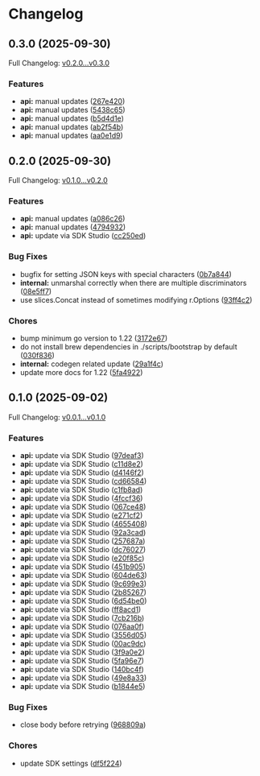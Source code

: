 # Changelog

## 0.3.0 (2025-09-30)

Full Changelog: [v0.2.0...v0.3.0](https://github.com/ServalHQ/serval-go/compare/v0.2.0...v0.3.0)

### Features

* **api:** manual updates ([267e420](https://github.com/ServalHQ/serval-go/commit/267e420ba597c966d4a72dd921cfe75985875713))
* **api:** manual updates ([5438c65](https://github.com/ServalHQ/serval-go/commit/5438c65ea97a0186c9cc6688506f8ce8df5f0c48))
* **api:** manual updates ([b5d4d1e](https://github.com/ServalHQ/serval-go/commit/b5d4d1ef72f01d993c5cf68a9a4f8aaf0d5ed04a))
* **api:** manual updates ([ab2f54b](https://github.com/ServalHQ/serval-go/commit/ab2f54be6b2b4218e53ec582265e583caa64031a))
* **api:** manual updates ([aa0e1d9](https://github.com/ServalHQ/serval-go/commit/aa0e1d96ab83db07d292f41f390db0954037f2de))

## 0.2.0 (2025-09-30)

Full Changelog: [v0.1.0...v0.2.0](https://github.com/ServalHQ/serval-go/compare/v0.1.0...v0.2.0)

### Features

* **api:** manual updates ([a086c26](https://github.com/ServalHQ/serval-go/commit/a086c2620c6957e427c7ee8aa2104fa04b66064b))
* **api:** manual updates ([4794932](https://github.com/ServalHQ/serval-go/commit/479493259218384888bb409920458c6c4f61e29d))
* **api:** update via SDK Studio ([cc250ed](https://github.com/ServalHQ/serval-go/commit/cc250ede97e670f39585bbd43839f1c92cfc2991))


### Bug Fixes

* bugfix for setting JSON keys with special characters ([0b7a844](https://github.com/ServalHQ/serval-go/commit/0b7a8449d45309a4f57f1221acb1c69578867dac))
* **internal:** unmarshal correctly when there are multiple discriminators ([08e5ff7](https://github.com/ServalHQ/serval-go/commit/08e5ff739dfe1bc6f28edc36a0a134e12f994fd9))
* use slices.Concat instead of sometimes modifying r.Options ([93ff4c2](https://github.com/ServalHQ/serval-go/commit/93ff4c2e5197c9d25bd6122e64f3c60a119b6b0a))


### Chores

* bump minimum go version to 1.22 ([3172e67](https://github.com/ServalHQ/serval-go/commit/3172e6797947c9e77a00a4abf86ceb37250dc959))
* do not install brew dependencies in ./scripts/bootstrap by default ([030f836](https://github.com/ServalHQ/serval-go/commit/030f83693b84a4276196a531692e954428231e32))
* **internal:** codegen related update ([29a1f4c](https://github.com/ServalHQ/serval-go/commit/29a1f4c8370c63d6badfa1348add7c95e852a3c4))
* update more docs for 1.22 ([5fa4922](https://github.com/ServalHQ/serval-go/commit/5fa4922abb492a6a0c5fdd7450e798384aaaac19))

## 0.1.0 (2025-09-02)

Full Changelog: [v0.0.1...v0.1.0](https://github.com/ServalHQ/serval-go/compare/v0.0.1...v0.1.0)

### Features

* **api:** update via SDK Studio ([97deaf3](https://github.com/ServalHQ/serval-go/commit/97deaf3e9aeda202528fc65d2d37ef38414cc371))
* **api:** update via SDK Studio ([c11d8e2](https://github.com/ServalHQ/serval-go/commit/c11d8e2d6cb64ce898a5851b7c69986c644566dd))
* **api:** update via SDK Studio ([d4146f2](https://github.com/ServalHQ/serval-go/commit/d4146f252166edb55d142cb305d525eb401b5aa7))
* **api:** update via SDK Studio ([cd66584](https://github.com/ServalHQ/serval-go/commit/cd665845296d53d20af04bde79061fb73f2d05c9))
* **api:** update via SDK Studio ([c1fb8ad](https://github.com/ServalHQ/serval-go/commit/c1fb8ad2cd7a5185543455aa362e852b5290297d))
* **api:** update via SDK Studio ([4fccf36](https://github.com/ServalHQ/serval-go/commit/4fccf365ae1c35144901fd7deeaee6e53766b09f))
* **api:** update via SDK Studio ([067ce48](https://github.com/ServalHQ/serval-go/commit/067ce48b1988355c4b1346f733159b124e67f798))
* **api:** update via SDK Studio ([e271cf2](https://github.com/ServalHQ/serval-go/commit/e271cf2ac4c9552b2abf61f08578179ee0bf9955))
* **api:** update via SDK Studio ([4655408](https://github.com/ServalHQ/serval-go/commit/4655408d070ea338fcb63a61a2502aaa78244738))
* **api:** update via SDK Studio ([92a3cad](https://github.com/ServalHQ/serval-go/commit/92a3cadae9c5a6e3c083ba0dd8b994cdad4f230c))
* **api:** update via SDK Studio ([257687a](https://github.com/ServalHQ/serval-go/commit/257687a1613f476ae1e62a6869d54b1909ef7d60))
* **api:** update via SDK Studio ([dc76027](https://github.com/ServalHQ/serval-go/commit/dc76027e7484506e24e30888e6e14d98816afe58))
* **api:** update via SDK Studio ([e20f85c](https://github.com/ServalHQ/serval-go/commit/e20f85cfaa312e7eb590bb734bef99b92e03ad37))
* **api:** update via SDK Studio ([451b905](https://github.com/ServalHQ/serval-go/commit/451b905c33a12bcb23e49e9322c542983d5a8374))
* **api:** update via SDK Studio ([604de63](https://github.com/ServalHQ/serval-go/commit/604de6309f801e20233d7f84ca65f550121d7132))
* **api:** update via SDK Studio ([9c699e3](https://github.com/ServalHQ/serval-go/commit/9c699e3f6e2179a3e91f9b51572db5c0d5e58e7c))
* **api:** update via SDK Studio ([2b85267](https://github.com/ServalHQ/serval-go/commit/2b852678ccc597fba801d6d64118d3bce4dcbb80))
* **api:** update via SDK Studio ([6d54be0](https://github.com/ServalHQ/serval-go/commit/6d54be0c903b78f2413b0b7942175ac9f82632c7))
* **api:** update via SDK Studio ([ff8acd1](https://github.com/ServalHQ/serval-go/commit/ff8acd1b27e7ef40b6465a64a033f1cc56896fd9))
* **api:** update via SDK Studio ([7cb216b](https://github.com/ServalHQ/serval-go/commit/7cb216bcd5b59c802abd1a9e4f7cbe93df42180b))
* **api:** update via SDK Studio ([076aa0f](https://github.com/ServalHQ/serval-go/commit/076aa0f0bd268958e8d0d4acf3a4c60689f3c390))
* **api:** update via SDK Studio ([3556d05](https://github.com/ServalHQ/serval-go/commit/3556d05666c3f56dad9bf98ccffd682938748669))
* **api:** update via SDK Studio ([00ac9dc](https://github.com/ServalHQ/serval-go/commit/00ac9dca6cf452b8c55cbf4ed1687369e8c8722f))
* **api:** update via SDK Studio ([3f9a0e2](https://github.com/ServalHQ/serval-go/commit/3f9a0e27a5f4a343ac3ed5478514ada97f0a3288))
* **api:** update via SDK Studio ([5fa96e7](https://github.com/ServalHQ/serval-go/commit/5fa96e7fac494e5b62792ced31c3172cfb56f8c5))
* **api:** update via SDK Studio ([140bc4f](https://github.com/ServalHQ/serval-go/commit/140bc4f97b50f36c45703f35ab3389016ce33db5))
* **api:** update via SDK Studio ([49e8a33](https://github.com/ServalHQ/serval-go/commit/49e8a335d1bf0eb039d08658fcd55aa67e5f6309))
* **api:** update via SDK Studio ([b1844e5](https://github.com/ServalHQ/serval-go/commit/b1844e50abec55c07899c2f9a278c89579e22aa4))


### Bug Fixes

* close body before retrying ([968809a](https://github.com/ServalHQ/serval-go/commit/968809a66a02a0698c86821337f1ce49bc79d52a))


### Chores

* update SDK settings ([df5f224](https://github.com/ServalHQ/serval-go/commit/df5f224309683d24294936686237192aff698346))
